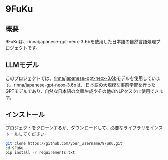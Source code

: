 # 9FuKu

## 概要
9FuKuは、rinna/japanese-gpt-neox-3.6bを使用した日本語の自然言語処理プロジェクトです。


## LLMモデル
このプロジェクトでは、[rinna/japanese-gpt-neox-3.6b](https://huggingface.co/rinna/japanese-gpt-neox-3.6b)モデルを使用しています。rinna/japanese-gpt-neox-3.6bは、日本語の大規模な事前学習を行ったGPTモデルであり、自然な日本語の文章生成やその他のNLPタスクに使用できます。

## インストール
プロジェクトをクローンするか、ダウンロードして、必要なライブラリをインストールしてください。

```bash
git clone https://github.com/your_username/9FuKu.git
cd 9FuKu
pip install -r requirements.txt
